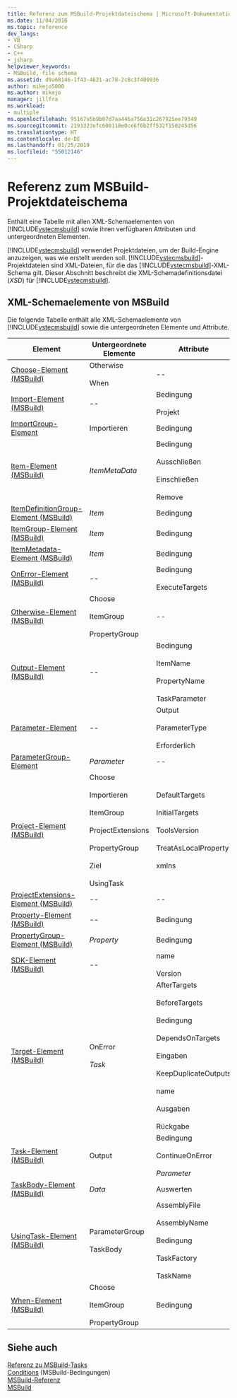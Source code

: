 ```yaml
---
title: Referenz zum MSBuild-Projektdateischema | Microsoft-Dokumentation
ms.date: 11/04/2016
ms.topic: reference
dev_langs:
- VB
- CSharp
- C++
- jsharp
helpviewer_keywords:
- MSBuild, file schema
ms.assetid: d9a68146-1f43-4621-ac78-2c8c3f400936
author: mikejo5000
ms.author: mikejo
manager: jillfra
ms.workload:
- multiple
ms.openlocfilehash: 95167a5b9b07d7aa446a756e31c267925ee79349
ms.sourcegitcommit: 2193323efc608118e0ce6f6b2ff532f158245d56
ms.translationtype: HT
ms.contentlocale: de-DE
ms.lasthandoff: 01/25/2019
ms.locfileid: "55012146"
---
```

# <a name="msbuild-project-file-schema-reference"></a>Referenz zum MSBuild-Projektdateischema
Enthält eine Tabelle mit allen XML-Schemaelementen von [!INCLUDE[vstecmsbuild](../extensibility/internals/includes/vstecmsbuild_md.md)] sowie ihren verfügbaren Attributen und untergeordneten Elementen.  
  
 [!INCLUDE[vstecmsbuild](../extensibility/internals/includes/vstecmsbuild_md.md)] verwendet Projektdateien, um der Build-Engine anzuzeigen, was wie erstellt werden soll. [!INCLUDE[vstecmsbuild](../extensibility/internals/includes/vstecmsbuild_md.md)]-Projektdateien sind XML-Dateien, für die das [!INCLUDE[vstecmsbuild](../extensibility/internals/includes/vstecmsbuild_md.md)]-XML-Schema gilt. Dieser Abschnitt beschreibt die XML-Schemadefinitionsdatei (*XSD*) für [!INCLUDE[vstecmsbuild](../extensibility/internals/includes/vstecmsbuild_md.md)].  
  
## <a name="msbuild-xml-schema-elements"></a>XML-Schemaelemente von MSBuild  
 Die folgende Tabelle enthält alle XML-Schemaelemente von [!INCLUDE[vstecmsbuild](../extensibility/internals/includes/vstecmsbuild_md.md)] sowie die untergeordneten Elemente und Attribute.  
  
|Element|Untergeordnete Elemente|Attribute|  
|-------------|--------------------|----------------|  
|[Choose-Element (MSBuild)](../msbuild/choose-element-msbuild.md)|Otherwise<br /><br /> When|--|  
|[Import-Element (MSBuild)](../msbuild/import-element-msbuild.md)|--|Bedingung<br /><br /> Projekt|  
|[ImportGroup-Element](../msbuild/importgroup-element.md)|Importieren|Bedingung|  
|[Item-Element (MSBuild)](../msbuild/item-element-msbuild.md)|*ItemMetaData*|Bedingung<br /><br /> Ausschließen<br /><br /> Einschließen<br /><br /> Remove|  
|[ItemDefinitionGroup-Element (MSBuild)](../msbuild/itemdefinitiongroup-element-msbuild.md)|*Item*|Bedingung|  
|[ItemGroup-Element (MSBuild)](../msbuild/itemgroup-element-msbuild.md)|*Item*|Bedingung|  
|[ItemMetadata-Element (MSBuild)](../msbuild/itemmetadata-element-msbuild.md)|*Item*|Bedingung|  
|[OnError-Element (MSBuild)](../msbuild/onerror-element-msbuild.md)|--|Bedingung<br /><br /> ExecuteTargets|  
|[Otherwise-Element (MSBuild)](../msbuild/otherwise-element-msbuild.md)|Choose<br /><br /> ItemGroup<br /><br /> PropertyGroup|--|  
|[Output-Element (MSBuild)](../msbuild/output-element-msbuild.md)|--|Bedingung<br /><br /> ItemName<br /><br /> PropertyName<br /><br /> TaskParameter|  
|[Parameter-Element](../msbuild/parameter-element.md)|--|Output<br /><br /> ParameterType<br /><br /> Erforderlich|  
|[ParameterGroup-Element](../msbuild/parametergroup-element.md)|*Parameter*|--|  
|[Project-Element (MSBuild)](../msbuild/project-element-msbuild.md)|Choose<br /><br /> Importieren<br /><br /> ItemGroup<br /><br /> ProjectExtensions<br /><br /> PropertyGroup<br /><br /> Ziel<br /><br /> UsingTask|DefaultTargets<br /><br /> InitialTargets<br /><br /> ToolsVersion<br /><br /> TreatAsLocalProperty<br /><br /> xmlns|  
|[ProjectExtensions-Element (MSBuild)](../msbuild/projectextensions-element-msbuild.md)|--|--|  
|[Property-Element (MSBuild)](../msbuild/property-element-msbuild.md)|--|Bedingung|  
|[PropertyGroup-Element (MSBuild)](../msbuild/propertygroup-element-msbuild.md)|*Property*|Bedingung|  
|[SDK-Element (MSBuild)](../msbuild/sdk-element-msbuild.md)|--|name<br /><br /> Version|  
|[Target-Element (MSBuild)](../msbuild/target-element-msbuild.md)|OnError<br /><br /> *Task*|AfterTargets<br /><br /> BeforeTargets<br /><br /> Bedingung<br /><br /> DependsOnTargets<br /><br /> Eingaben<br /><br /> KeepDuplicateOutputs<br /><br /> name<br /><br /> Ausgaben<br /><br /> Rückgabe|  
|[Task-Element (MSBuild)](../msbuild/task-element-msbuild.md)|Output|Bedingung<br /><br /> ContinueOnError<br /><br /> *Parameter*|  
|[TaskBody-Element (MSBuild)](../msbuild/taskbody-element-msbuild.md)|*Data*|Auswerten|  
|[UsingTask-Element (MSBuild)](../msbuild/usingtask-element-msbuild.md)|ParameterGroup<br /><br /> TaskBody|AssemblyFile<br /><br /> AssemblyName<br /><br /> Bedingung<br /><br /> TaskFactory<br /><br /> TaskName|  
|[When-Element (MSBuild)](../msbuild/when-element-msbuild.md)|Choose<br /><br /> ItemGroup<br /><br /> PropertyGroup|Bedingung|  
  
## <a name="see-also"></a>Siehe auch  
 [Referenz zu MSBuild-Tasks](../msbuild/msbuild-task-reference.md)   
 [Conditions](../msbuild/msbuild-conditions.md)  (MSBuild-Bedingungen)  
 [MSBuild-Referenz](../msbuild/msbuild-reference.md)  
 [MSBuild](../msbuild/msbuild.md)

